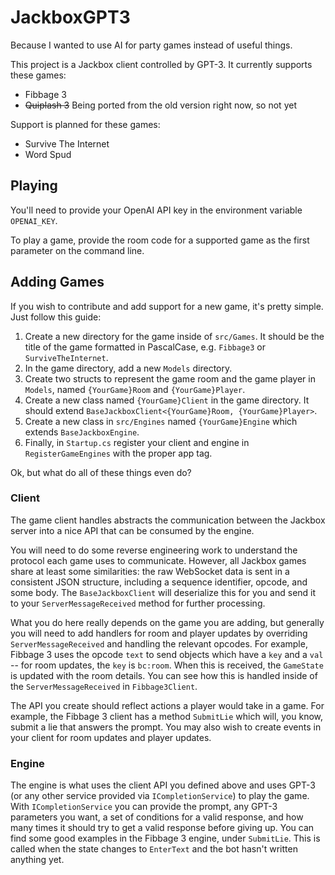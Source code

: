 # JackboxGPT3

Because I wanted to use AI for party games instead of useful things.

This project is a Jackbox client controlled by GPT-3. It currently supports these games:

- Fibbage 3
- ~~Quiplash 3~~ Being ported from the old version right now, so not yet

Support is planned for these games:

- Survive The Internet
- Word Spud

## Playing

You'll need to provide your OpenAI API key in the environment variable `OPENAI_KEY`.

To play a game, provide the room code for a supported game as the first parameter on the command line.

## Adding Games

If you wish to contribute and add support for a new game, it's pretty simple. Just follow this guide:

1. Create a new directory for the game inside of `src/Games`. It should be the title of the game formatted in PascalCase, e.g. `Fibbage3` or `SurviveTheInternet`.
2. In the game directory, add a new `Models` directory.
3. Create two structs to represent the game room and the game player in `Models`, named `{YourGame}Room` and `{YourGame}Player`.
4. Create a new class named `{YourGame}Client` in the game directory. It should extend `BaseJackboxClient<{YourGame}Room, {YourGame}Player>`.
5. Create a new class in `src/Engines` named `{YourGame}Engine` which extends `BaseJackboxEngine`.
6. Finally, in `Startup.cs` register your client and engine in `RegisterGameEngines` with the proper app tag.

Ok, but what do all of these things even do?

### Client

The game client handles abstracts the communication between the Jackbox server into a nice API that can be consumed by the engine.

You will need to do some reverse engineering work to understand the protocol each game uses to communicate. However, all Jackbox games share at least some similarities: the raw WebSocket data is sent in a consistent JSON structure, including a sequence identifier, opcode, and some body. The `BaseJackboxClient` will deserialize this for you and send it to your `ServerMessageReceived` method for further processing.

What you do here really depends on the game you are adding, but generally you will need to add handlers for room and player updates by overriding `ServerMessageReceived` and handling the relevant opcodes. For example, Fibbage 3 uses the opcode `text` to send objects which have a `key` and a `val` -- for room updates, the `key` is `bc:room`. When this is received, the `GameState` is updated with the room details. You can see how this is handled inside of the `ServerMessageReceived` in `Fibbage3Client`.

The API you create should reflect actions a player would take in a game. For example, the Fibbage 3 client has a method `SubmitLie` which will, you know, submit a lie that answers the prompt. You may also wish to create events in your client for room updates and player updates.

### Engine

The engine is what uses the client API you defined above and uses GPT-3 (or any other service provided via `ICompletionService`) to play the game. With `ICompletionService` you can provide the prompt, any GPT-3 parameters you want, a set of conditions for a valid response, and how many times it should try to get a valid response before giving up. You can find some good examples in the Fibbage 3 engine, under `SubmitLie`. This is called when the state changes to `EnterText` and the bot hasn't written anything yet.